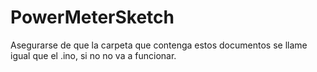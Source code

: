# PowerMeterSketch
Asegurarse de que la carpeta que contenga estos documentos se llame igual que el .ino, si
no no va a funcionar.
